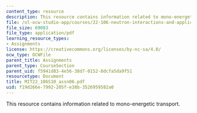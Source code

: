 ```yaml
---
content_type: resource
description: This resource contains information related to mono-energetic transport.
file: /ol-ocw-studio-app/courses/22-106-neutron-interactions-and-applications-spring-2010/f19d266e7992205fe38b3526959582a0_MIT22_106S10_assn06.pdf
file_size: 69083
file_type: application/pdf
learning_resource_types:
- Assignments
license: https://creativecommons.org/licenses/by-nc-sa/4.0/
ocw_type: OCWFile
parent_title: Assignments
parent_type: CourseSection
parent_uid: f5941d83-4e56-38d7-0152-8dcfa5da9f51
resourcetype: Document
title: MIT22_106S10_assn06.pdf
uid: f19d266e-7992-205f-e38b-3526959582a0
---
```

This resource contains information related to mono-energetic transport.